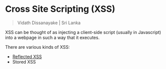 # Cross Site Scripting (XSS)

> Vidath Dissanayake | Sri Lanka

XSS can be thought of as injecting a client-side script (usually in Javascript) into a webpage in such a way that it executes. 

There are various kinds of XSS:
- [Reflected XSS](reflected%20XSS.md)
- Stored XSS